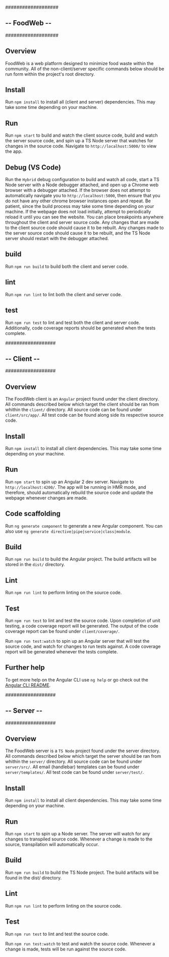 ###################
## -- FoodWeb -- ##
###################

## Overview

FoodWeb is a web platform designed to minimize food waste within the community. All of the non-client/server specific commands below should be run form within the project's root directory.

## Install

Run `npm install` to install all (client and server) dependencies. This may take some time depending on your machine.

## Run

Run `npm start` to build and watch the client source code, build and watch the server source code, and spin up a TS Node server that watches for changes in the source code. Navigate to `http://localhost:5000/` to view the app.

## Debug (VS Code)

Run the `Hybrid` debug configuration to build and watch all code, start a TS Node server with a Node debugger attached, and open up a Chrome web browser with a debugger attached. If the browser does not attempt to automatically navigate you to `http://localhost:5000`, then ensure that you do not have any other chrome browser instances open and repeat. Be patient, since the build process may take some time depending on your machine. If the webpage does not load initially, attempt to periodically reload it until you can see the website. You can place breakpoints anywhere throughout the client and server source code. Any changes that are made to the client source code should cause it to be rebuilt. Any changes made to the server source code should cause it to be rebuilt, and the TS Node server should restart with the debugger attached.

## build

Run `npm run build` to build both the client and server code.

## lint

Run `npm run lint` to lint both the client and server code.

## test

Run `npm run test` to lint and test both the client and server code. Additionally, code coverage reports should be generated when the tests complete.


##################
## -- Client -- ##
##################

## Overview

The FoodWeb client is an `Angular` project found under the client directory. All commands described below which target the client should be ran from whithin the `client/` directory. All source code can be found under `client/src/app/`. All test code can be found along side its respective source code.

## Install

Run `npm install` to install all client dependencies. This may take some time depending on your machine.

## Run

Run `npm start` to spin up an Angular 2 dev server. Navigate to `http://localhost:4200/`. The app will be running in HMR mode, and therefore, should automatically rebuild the source code and update the webpage whenever changes are made.

## Code scaffolding

Run `ng generate component` to generate a new Angular component. You can also use `ng generate directive|pipe|service|class|module`.

## Build

Run `npm run build` to build the Angular project. The build artifacts will be stored in the `dist/` directory.

## Lint

Run `npm run lint` to perform linting on the source code.

## Test

Run `npm run test` to lint and test the source code. Upon completion of unit testing, a code coverage report will be generated. The output of the code coverage report can be found under `client/coverage/`.

Run `npm run test:watch` to spin up an Angular server that will test the source code, and watch for changes to run tests against. A code coverage report will be generated whenever the tests complete.

## Further help

To get more help on the Angular CLI use `ng help` or go check out the [Angular CLI README](https://github.com/angular/angular-cli/blob/master/README.md).



##################
## -- Server -- ##
##################

## Overview

The FoodWeb server is a `TS Node` project found under the server directory. All commands described below which target the server should be ran from whithin the `server/` directory. All source code can be found under `server/src/`. All email (handlebar) templates can be found under `server/templates/`. All test code can be found under `server/test/`.

## Install

Run `npm install` to install all client dependencies. This may take some time depending on your machine.

## Run

Run `npm start` to spin up a Node server. The server will watch for any changes to transpiled source code. Whenever a change is made to the source, transpilation will automatically occur.

## Build

Run `npm run build` to build the TS Node project. The build artifacts will be found in the dist/ directory.

## Lint

Run `npm run lint` to perform linting on the source code.

## Test

Run `npm run test` to lint and test the source code.

Run `npm run test:watch` to test and watch the source code. Whenever a change is made, tests will be run against the source code.
